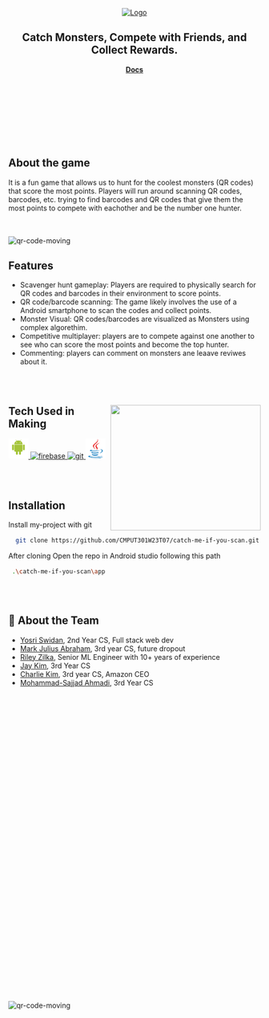 <br><br>
<div align="center">
  <a href="https://github.com/CMPUT301W23T07/catch-me-if-you-scan/wiki">
    <img src="https://user-images.githubusercontent.com/66914036/229378280-5d2a4483-9d24-4f03-83e6-471f7f53073e.png" alt="Logo" width="200" height="200">
  </a>
  <h2>
    Catch Monsters, Compete with Friends, and Collect Rewards.
  </h2>
  <a href="https://github.com/CMPUT301W23T07/catch-me-if-you-scan/wiki"><strong>Docs</strong></a>
</div>
<br><br><br><br><br><br><br><br>


## About the game
It is a fun game that allows us to hunt for the coolest monsters (QR codes) that score the most points. Players will run around scanning QR codes, barcodes, etc. trying to find barcodes and QR codes that give them the most points to compete with eachother and be the number one hunter.

<br><br>![qr-code-moving](https://user-images.githubusercontent.com/66914036/229384465-a2f964b3-e03e-4da0-a05a-4b862303b58d.gif)

## Features

- Scavenger hunt gameplay: Players are required to physically search for QR codes and barcodes in their environment to score points.
- QR code/barcode scanning: The game likely involves the use of a Android smartphone to scan the codes and collect points.
- Monster Visual: QR codes/barcodes are visualized as Monsters using complex algorethim.
- Competitive multiplayer: players are to compete against one another to see who can score the most points and become the top hunter.
- Commenting: players can comment on monsters ane leaave reviwes about it. 

<br><br>
<div>
<img align="right" width="300" height="250" src=https://user-images.githubusercontent.com/66914036/229382993-012e29f8-60ff-4862-ba9b-ba283a1f5055.gif>
 <h2>Tech Used in Making</h2>
 </div>
</span>
<p align="left"> <a href="https://developer.android.com" target="_blank" rel="noreferrer"> <img src="https://raw.githubusercontent.com/devicons/devicon/master/icons/android/android-original-wordmark.svg" alt="android" width="40" height="40"/> </a> <a href="https://firebase.google.com/" target="_blank" rel="noreferrer"> <img src="https://www.vectorlogo.zone/logos/firebase/firebase-icon.svg" alt="firebase" width="40" height="40"/> </a> <a href="https://git-scm.com/" target="_blank" rel="noreferrer"> <img src="https://www.vectorlogo.zone/logos/git-scm/git-scm-icon.svg" alt="git" width="40" height="40"/> </a> <a href="https://www.java.com" target="_blank" rel="noreferrer"> <img src="https://raw.githubusercontent.com/devicons/devicon/master/icons/java/java-original.svg" alt="java" width="40" height="40"/> </a> <a href="https://www.python.org" target="_blank" rel="noreferrer"> </a> 
 </p>
<br><br>

## Installation

Install my-project with git

```bash
  git clone https://github.com/CMPUT301W23T07/catch-me-if-you-scan.git
```
    
 After cloning Open the repo in Android studio following this path
 ```bash
  .\catch-me-if-you-scan\app
```
<br><br>

## 🚀 About the Team
- [Yosri Swidan](https://github.com/ImYosrii), 2nd Year CS, Full stack web dev
- [Mark Julius Abraham](https://github.com/MarkJuliusAbraham), 3rd year CS, future dropout
- [Riley Zilka](https://github.com/rileyzilka01), Senior ML Engineer with 10+ years of experience
- [Jay Kim](https://github.com/Flying-Kimbo), 3rd Year CS
- [Charlie Kim](https://github.com/charliekim2), 3rd year CS, Amazon CEO
- [Mohammad-Sajjad Ahmadi](https://github.com/AMD-Bull), 3rd Year CS

<br><br><br><br><br><br><br><br><br><br><br><br><br><br><br><br><br><br><br><br><br><br><br><br><br><br><br><br><br><br><br><br><br><br><br><br>
![qr-code-moving](https://user-images.githubusercontent.com/66914036/229384480-94c7ba96-1323-41cd-ab7d-cb68f0117413.gif)
